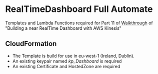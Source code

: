 # RealTimeDashboard Full Automate
Templates and Lambda Functions required for Part 11 of
 [Walkthrough](https://www.youtube.com/playlist?list=PLgdxjZ4O9pO7aReKC1PE6oAA9wTuoFDTS) 
 of "Building a near RealTime Dashboard with AWS Kinesis"


## CloudFormation
- The Template is build for use in eu-west-1 (Ireland, Dublin).
- An existing keypair named *kp_Dashboard* is required
- An existing Certificate and HostedZone are required